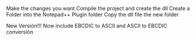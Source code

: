 Make the changes you want
Compile the project and create the dll
Create a Folder into the Notepad++ Plugin folder
Copy the dll file the new folder

New Versión!!! Now include EBCDIC to ASCII and ASCII to EBCDIC conversión
